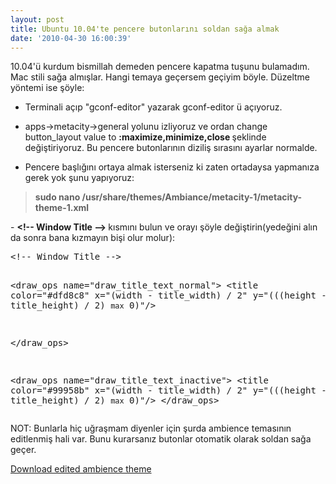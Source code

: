 ```yaml
---
layout: post
title: Ubuntu 10.04'te pencere butonlarını soldan sağa almak
date: '2010-04-30 16:00:39'
---
```


10.04'ü kurdum bismillah demeden pencere kapatma tuşunu bulamadım. Mac stili sağa almışlar. Hangi temaya geçersem geçiyim böyle. Düzeltme yöntemi ise şöyle:

- Terminali açıp "gconf-editor" yazarak gconf-editor ü açıyoruz.

- apps-&gt;metacity-&gt;general yolunu izliyoruz ve ordan change button_layout value to <strong>:maximize,minimize,close </strong>şeklinde değiştiriyoruz. Bu pencere butonlarının diziliş sırasını  ayarlar normalde.

- Pencere başlığını ortaya almak isterseniz ki zaten ortadaysa yapmanıza gerek yok şunu yapıyoruz:
<blockquote><strong>sudo nano /usr/share/themes/Ambiance/metacity-1/metacity-theme-1.xml</strong></blockquote>
- <strong>&lt;!-- Window Title --&gt; </strong>kısmını bulun ve orayı şöyle değiştirin(yedeğini alın da sonra bana kızmayın bişi olur molur):
<pre dir="ltr">&lt;!-- Window Title --&gt;

&lt;draw_ops name="draw_title_text_normal"&gt;
  &lt;title color="#dfd8c8"
         x="(width - title_width) / 2"
         y="(((height - title_height) / 2) `max` 0)"/&gt;

&lt;/draw_ops&gt;

&lt;draw_ops name="draw_title_text_inactive"&gt;
  &lt;title color="#99958b"
         x="(width - title_width) / 2"
         y="(((height - title_height) / 2) `max` 0)"/&gt;
&lt;/draw_ops&gt;</pre>
NOT: Bunlarla hiç uğraşmam diyenler için şurda ambience temasının editlenmiş hali var. Bunu kurarsanız butonlar otomatik olarak soldan sağa geçer.

<a href="http://dl.dropbox.com/u/3600380/Ambiance2.tar.gz" target="_self">Download edited ambience theme</a>